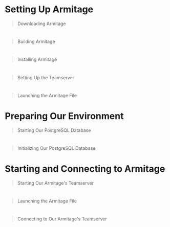 # Setting Up Armitage
> Downloading Armitage

#
> Building Armitage

#
> Installing Armitage

#
> Setting Up the Teamserver

#
> Launching the Armitage File

# Preparing Our Environment
> Starting Our PostgreSQL Database

#
> Initializing Our PostgreSQL Database

# Starting and Connecting to Armitage
> Starting Our Armitage's Teamserver

#
> Launching the Armitage File

#
> Connecting to Our Armitage's Teamserver
